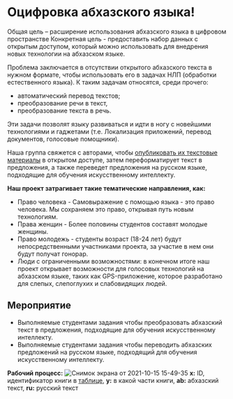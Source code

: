 <script src="https://gist.github.com/blackcater/1701e845a963216541591106c1bb9d3b.js"></script>
# Оцифровка абхазского языка!
Общая цель – расширение использования абхазского языка в цифровом пространстве
Конкретная цель - предоставить набор данных с открытым доступом, который можно использовать для внедрения новых технологии на абхазском языке.

Проблема заключается в отсутствии открытого абхазского текста в нужном формате, чтобы использовать его в задачах НЛП (обработки естественного языка).
К таким задачам относятся, среди прочего:
-   автоматический перевод текстов;
-   преобразование речи в текст,
-   преобразование текста в речь.
 
Эти задачи позволят языку развиваться и идти в ногу с новейшими технологиями и гаджетами (т.е. Локализация приложений, перевод документов, голосовые помощники).

Наша группа свяжется с авторами, чтобы [опубликовать их текстовые материалы](https://github.com/danielinux7/abkhazian-books#readme) в открытом доступе, затем переформатирует текст в предложения, а также переведет предложения на русском языке, подходящие для обучения искусственному интеллекту.

**Наш проект затрагивает такие тематические направления, как:**
-   Право человека - Самовыражение с помощью языка - это право человека. Мы сохраняем это право, открывая путь новым технологиям.
-   Права женщин - Более половины студентов составят молодые женщины.
-   Право молодежь - студенты возраст (18-24 лет) будут непосредственными участниками проекта, за участие в нем они будут получат гонорар.
-   Люди с ограниченными возможностями: в конечном итоге наш проект открывает возможности для голосовых технологий на абхазском языке, таких как GPS-приложение, которое разработано для слепых, слепоглухих и слабовидящих людей.

## Мероприятие
- Выполняемые студентами задания чтобы преобразовать абхазский текст в предложения, подходящие для обучения искусственному интеллекту.
- Выполняемые студентами задания чтобы переводить абхазских предложений на русском языке, подходящий для обучения искусственному интеллекту.

**Рабочий процесс:**
![Снимок экрана от 2021-10-15 15-49-35](https://user-images.githubusercontent.com/2645266/137489451-1be0f2b5-b23e-4933-b6d1-f1c2c391785a.png)
**x:** ID, идентификатор книги в [таблице](https://github.com/danielinux7/abkhazian-books#readme),
**y:** в какой части книги,
**ab:** абхазский текст,
**ru:** русский текст

